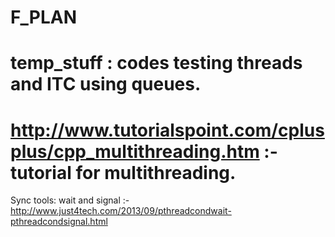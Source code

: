 # F_PLAN
# temp_stuff : codes testing threads and ITC using queues.
# http://www.tutorialspoint.com/cplusplus/cpp_multithreading.htm    :- tutorial for multithreading.

Sync tools: wait and signal :-  http://www.just4tech.com/2013/09/pthreadcondwait-pthreadcondsignal.html
